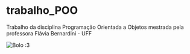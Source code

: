 # trabalho_POO

Trabalho da disciplina Programação Orientada a Objetos mestrada pela professora Flávia Bernardini - UFF

![Bolo :3](https://i.imgur.com/HYZtTiO.png)
